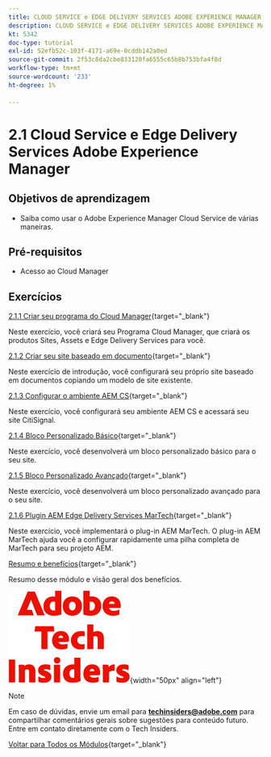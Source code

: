 ```yaml
---
title: CLOUD SERVICE e EDGE DELIVERY SERVICES ADOBE EXPERIENCE MANAGER
description: CLOUD SERVICE e EDGE DELIVERY SERVICES ADOBE EXPERIENCE MANAGER
kt: 5342
doc-type: tutorial
exl-id: 52efb52c-103f-4171-a69e-0cddb142a0ed
source-git-commit: 2f53c8da2cbe833120fa6555c65b8b753bfa4f8d
workflow-type: tm+mt
source-wordcount: '233'
ht-degree: 1%

---
```


# 2.1 Cloud Service e Edge Delivery Services Adobe Experience Manager

## Objetivos de aprendizagem

- Saiba como usar o Adobe Experience Manager Cloud Service de várias maneiras.

## Pré-requisitos

- Acesso ao Cloud Manager

## Exercícios

[2.1.1 Criar seu programa do Cloud Manager](./ex1.md){target="_blank"}

Neste exercício, você criará seu Programa Cloud Manager, que criará os produtos Sites, Assets e Edge Delivery Services para você.

[2.1.2 Criar seu site baseado em documento](./ex2.md){target="_blank"}

Neste exercício de introdução, você configurará seu próprio site baseado em documentos copiando um modelo de site existente.

[2.1.3 Configurar o ambiente AEM CS](./ex3.md){target="_blank"}

Neste exercício, você configurará seu ambiente AEM CS e acessará seu site CitiSignal.

[2.1.4 Bloco Personalizado Básico](./ex4.md){target="_blank"}

Neste exercício, você desenvolverá um bloco personalizado básico para o seu site.

[2.1.5 Bloco Personalizado Avançado](./ex5.md){target="_blank"}

Neste exercício, você desenvolverá um bloco personalizado avançado para o seu site.

[2.1.6 Plugin AEM Edge Delivery Services MarTech](./ex6.md){target="_blank"}

Neste exercício, você implementará o plug-in AEM MarTech. O plug-in AEM MarTech ajuda você a configurar rapidamente uma pilha completa de MarTech para seu projeto AEM.

[Resumo e benefícios](./summary.md){target="_blank"}

Resumo desse módulo e visão geral dos benefícios.

![Informantes técnicos](./../../../assets/images/techinsiders.png){width="50px" align="left"}

>[!NOTE]
>
>Em caso de dúvidas, envie um email para **techinsiders@adobe.com** para compartilhar comentários gerais sobre sugestões para conteúdo futuro. Entre em contato diretamente com o Tech Insiders.

[Voltar para Todos os Módulos](../../../overview.md){target="_blank"}
